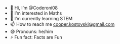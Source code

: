 - 👋 Hi, I’m @Coderoni08
- 👀 I’m interested in Maths
- 🌱 I’m currently learning STEM
- 📫 How to reach me cooper.kostovski@gmail.com
- 😄 Pronouns: he/him
- ⚡ Fun fact: Facts are Fun 

<!---
Coderoni08/Coderoni08 is a ✨ special ✨ repository because its `README.md` (this file) appears on your GitHub profile.
You can click the Preview link to take a look at your changes.
--->

